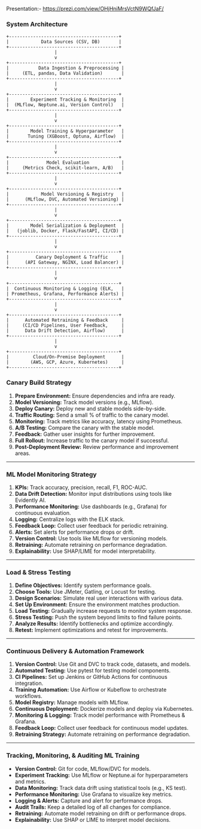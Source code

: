Presentation:-
https://prezi.com/view/OHjHniMrsVctN9WQfJaF/


### System Architecture

```
+-----------------------------------------+
|            Data Sources (CSV, DB)       |
+-----------------------------------------+
                  |
                  v
+-----------------------------------------+
|           Data Ingestion & Preprocessing |
|     (ETL, pandas, Data Validation)       |
+-----------------------------------------+
                  |
                  v
+-----------------------------------------+
|        Experiment Tracking & Monitoring  |
|  (MLflow, Neptune.ai, Version Control)   |
+-----------------------------------------+
                  |
                  v
+-----------------------------------------+
|        Model Training & Hyperparameter   |
|       Tuning (XGBoost, Optuna, Airflow)  |
+-----------------------------------------+
                  |
                  v
+-----------------------------------------+
|              Model Evaluation            |
|     (Metrics Check, scikit-learn, A/B)   |
+-----------------------------------------+
                  |
                  v
+-----------------------------------------+
|            Model Versioning & Registry   |
|      (MLflow, DVC, Automated Versioning) |
+-----------------------------------------+
                  |
                  v
+-----------------------------------------+
|        Model Serialization & Deployment  |
|   (joblib, Docker, Flask/FastAPI, CI/CD) |
+-----------------------------------------+
                  |
                  v
+-----------------------------------------+
|          Canary Deployment & Traffic     |
|      (API Gateway, NGINX, Load Balancer) |
+-----------------------------------------+
                  |
                  v
+-----------------------------------------+
|  Continuous Monitoring & Logging (ELK,   |
| Prometheus, Grafana, Performance Alerts) |
+-----------------------------------------+
                  |
                  v
+-----------------------------------------+
|      Automated Retraining & Feedback     |
|     (CI/CD Pipelines, User Feedback,     |
|      Data Drift Detection, Airflow)      |
+-----------------------------------------+
                  |
                  v
+-----------------------------------------+
|         Cloud/On-Premise Deployment      |
|        (AWS, GCP, Azure, Kubernetes)     |
+-----------------------------------------+

```

### Canary Build Strategy

1. **Prepare Environment:** Ensure dependencies and infra are ready.
2. **Model Versioning:** Track model versions (e.g., MLflow).
3. **Deploy Canary:** Deploy new and stable models side-by-side.
4. **Traffic Routing:** Send a small % of traffic to the canary model.
5. **Monitoring:** Track metrics like accuracy, latency using Prometheus.
6. **A/B Testing:** Compare the canary with the stable model.
7. **Feedback:** Gather user insights for further improvement.
8. **Full Rollout:** Increase traffic to the canary model if successful.
9. **Post-Deployment Review:** Review performance and improvement areas.

---

### ML Model Monitoring Strategy

1. **KPIs:** Track accuracy, precision, recall, F1, ROC-AUC.
2. **Data Drift Detection:** Monitor input distributions using tools like Evidently AI.
3. **Performance Monitoring:** Use dashboards (e.g., Grafana) for continuous evaluation.
4. **Logging:** Centralize logs with the ELK stack.
5. **Feedback Loop:** Collect user feedback for periodic retraining.
6. **Alerts:** Set alerts for performance drops or drift.
7. **Version Control:** Use tools like MLflow for versioning models.
8. **Retraining:** Automate retraining on performance degradation.
9. **Explainability:** Use SHAP/LIME for model interpretability.

---

### Load & Stress Testing

1. **Define Objectives:** Identify system performance goals.
2. **Choose Tools:** Use JMeter, Gatling, or Locust for testing.
3. **Design Scenarios:** Simulate real user interactions with various data.
4. **Set Up Environment:** Ensure the environment matches production.
5. **Load Testing:** Gradually increase requests to monitor system response.
6. **Stress Testing:** Push the system beyond limits to find failure points.
7. **Analyze Results:** Identify bottlenecks and optimize accordingly.
8. **Retest:** Implement optimizations and retest for improvements.

---

### Continuous Delivery & Automation Framework

1. **Version Control:** Use Git and DVC to track code, datasets, and models.
2. **Automated Testing:** Use pytest for testing model components.
3. **CI Pipelines:** Set up Jenkins or GitHub Actions for continuous integration.
4. **Training Automation:** Use Airflow or Kubeflow to orchestrate workflows.
5. **Model Registry:** Manage models with MLflow.
6. **Continuous Deployment:** Dockerize models and deploy via Kubernetes.
7. **Monitoring & Logging:** Track model performance with Prometheus & Grafana.
8. **Feedback Loop:** Collect user feedback for continuous model updates.
9. **Retraining Strategy:** Automate retraining on performance degradation.

---

### Tracking, Monitoring, & Auditing ML Training

- **Version Control:** Git for code, MLflow/DVC for models.
- **Experiment Tracking:** Use MLflow or Neptune.ai for hyperparameters and metrics.
- **Data Monitoring:** Track data drift using statistical tools (e.g., KS test).
- **Performance Monitoring:** Use Grafana to visualize key metrics.
- **Logging & Alerts:** Capture and alert for performance drops.
- **Audit Trails:** Keep a detailed log of all changes for compliance.
- **Retraining:** Automate model retraining on drift or performance drops.
- **Explainability:** Use SHAP or LIME to interpret model decisions.
